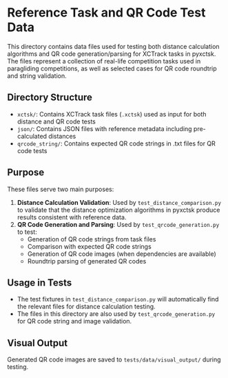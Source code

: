 # Reference Task and QR Code Test Data

This directory contains data files used for testing both distance calculation algorithms and QR code generation/parsing for XCTrack tasks in pyxctsk. The files represent a collection of real-life competition tasks used in paragliding competitions, as well as selected cases for QR code roundtrip and string validation.

## Directory Structure

- `xctsk/`: Contains XCTrack task files (`.xctsk`) used as input for both distance and QR code tests
- `json/`: Contains JSON files with reference metadata including pre-calculated distances
- `qrcode_string/`: Contains expected QR code strings in .txt files for QR code tests

## Purpose

These files serve two main purposes:

1. **Distance Calculation Validation**: Used by `test_distance_comparison.py` to validate that the distance optimization algorithms in pyxctsk produce results consistent with reference data.
2. **QR Code Generation and Parsing**: Used by `test_qrcode_generation.py` to test:
   - Generation of QR code strings from task files
   - Comparison with expected QR code strings
   - Generation of QR code images (when dependencies are available)
   - Roundtrip parsing of generated QR codes

## Usage in Tests

- The test fixtures in `test_distance_comparison.py` will automatically find the relevant files for distance calculation testing.
- The files in this directory are also used by `test_qrcode_generation.py` for QR code string and image validation.

## Visual Output

Generated QR code images are saved to `tests/data/visual_output/` during testing.
